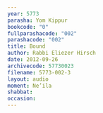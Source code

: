 ```yaml
---
year: 5773
parasha: Yom Kippur
bookcode: "0"
fullparashacode: "002"
parashacode: "002"
title: Bound
author: Rabbi Eliezer Hirsch
date: 2012-09-26
archivecode: 57730023
filename: 5773-002-3
layout: audio
moment: Ne’ila
shabbat: 
occasion: 
---
```

